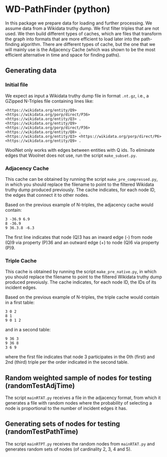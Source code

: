 # WD-PathFinder (python)

In this package we prepare data for loading and further processing. We assume data from a Wikidata truthy dump. We first filter triples that are not used. We then build different types of caches, which are files that transform the graph into formats that are more efficient to load later into the path-finding algorithm. There are different types of cache, but the one that we will mainly use is the Adjacency Cache (which was shown to be the most efficient alternative in time and space for finding paths).

## Generating data
### Initial file

We expect as input a Wikidata truthy dump file in format `.nt.gz`, i.e., a GZipped N-Triples file containing lines like:

```
<https://wikidata.org/entity/Q9> <https://wikidata.org/porp/direct/P36> <https://wikidata.org/entity/Q3> .
<https://wikidata.org/entity/Q9> <https://wikidata.org/porp/direct/P36> <https://wikidata.org/entity/Q8> .
<https://wikidata.org/entity/Q3> <https://wikidata.org/porp/direct/P6> <https://wikidata.org/entity/Q9> .
```

WoolNet only works with edges between entities with Q ids. To eliminate edges that Woolnet does not use, run the script `make_subset.py`.

### Adjacency Cache

This cache can be obtained by running the script `make_pre_compressed.py`, in which you should replace the filename to point to the filtered Wikidata truthy dump produced previously. The cache indicates, for each node ID, the edges that connect it to other nodes.

Based on the previous example of N-triples, the adjacency cache would contain:

```
3 -36.9 6.9
8 -36.9 
9 36.3.8 -6.3
```

The first line indicates that node (Q)3 has an inward edge (-) from node (Q)9 via property (P)36 and an outward edge (+) to node (Q)6 via property (P)9.

### Triple Cache

This cache is obtained by running the script `make_pre_native.py`, in which you should replace the filename to point to the filtered Wikidata truthy dump produced prevoiusly. The cache indicates, for each node ID, the IDs of its incident edges.

Based on the previous example of N-triples, the triple cache would contain in a first table:

```
3 0 2
8 1
9 0 1 2
```

and in a second table:

```
9 36 3
9 36 8
3 6 9
```

where the first file indicates that node 3 participates in the 0th (first) and 2nd (third) triple per the order indicated in the second table.


## Random weighted sample of nodes for testing (randomTestAdjTime)

The script `mainRTAT.py` receives a file in the adjacency format, from which it generates a file with random nodes where the probability of selecting a node is proportional to the number of incident edges it has.

## Generating sets of nodes for testing (randomTestPathTime)

The script `mainRTPT.py` receives the random nodes from `mainRTAT.py` and generates random sets of nodes (of cardinality 2, 3, 4 and 5).


